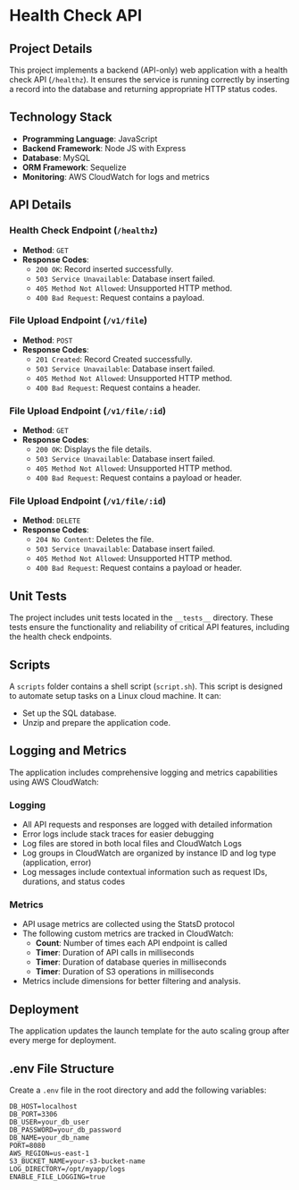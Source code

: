 # Health Check API

## Project Details
This project implements a backend (API-only) web application with a health check API (`/healthz`). It ensures the service is running correctly by inserting a record into the database and returning appropriate HTTP status codes.

## Technology Stack
- **Programming Language**: JavaScript
- **Backend Framework**: Node JS with Express
- **Database**: MySQL
- **ORM Framework**: Sequelize
- **Monitoring**: AWS CloudWatch for logs and metrics

## API Details

### Health Check Endpoint (`/healthz`)
- **Method**: `GET`
- **Response Codes**:
  - `200 OK`: Record inserted successfully.
  - `503 Service Unavailable`: Database insert failed.
  - `405 Method Not Allowed`: Unsupported HTTP method.
  - `400 Bad Request`: Request contains a payload.

### File Upload Endpoint (`/v1/file`)
- **Method**: `POST`
- **Response Codes**:
  - `201 Created`: Record Created successfully.
  - `503 Service Unavailable`: Database insert failed.
  - `405 Method Not Allowed`: Unsupported HTTP method.
  - `400 Bad Request`: Request contains a header.

### File Upload Endpoint (`/v1/file/:id`)
- **Method**: `GET`
- **Response Codes**:
  - `200 OK`: Displays the file details.
  - `503 Service Unavailable`: Database insert failed.
  - `405 Method Not Allowed`: Unsupported HTTP method.
  - `400 Bad Request`: Request contains a payload or header.

### File Upload Endpoint (`/v1/file/:id`)
- **Method**: `DELETE`
- **Response Codes**:
  - `204 No Content`: Deletes the file.
  - `503 Service Unavailable`: Database insert failed.
  - `405 Method Not Allowed`: Unsupported HTTP method.
  - `400 Bad Request`: Request contains a payload or header.

## Unit Tests
The project includes unit tests located in the `__tests__` directory. These tests ensure the functionality and reliability of critical API features, including the health check endpoints.

## Scripts
A `scripts` folder contains a shell script (`script.sh`). This script is designed to automate setup tasks on a Linux cloud machine. It can:
- Set up the SQL database.
- Unzip and prepare the application code.

## Logging and Metrics
The application includes comprehensive logging and metrics capabilities using AWS CloudWatch:

### Logging
- All API requests and responses are logged with detailed information
- Error logs include stack traces for easier debugging
- Log files are stored in both local files and CloudWatch Logs
- Log groups in CloudWatch are organized by instance ID and log type (application, error)
- Log messages include contextual information such as request IDs, durations, and status codes

### Metrics
- API usage metrics are collected using the StatsD protocol
- The following custom metrics are tracked in CloudWatch:
  - **Count**: Number of times each API endpoint is called
  - **Timer**: Duration of API calls in milliseconds
  - **Timer**: Duration of database queries in milliseconds
  - **Timer**: Duration of S3 operations in milliseconds
- Metrics include dimensions for better filtering and analysis.

## Deployment
The application updates the launch template for the auto scaling group after every merge for deployment.


## .env File Structure
Create a `.env` file in the root directory and add the following variables:

```env
DB_HOST=localhost
DB_PORT=3306
DB_USER=your_db_user
DB_PASSWORD=your_db_password
DB_NAME=your_db_name
PORT=8080
AWS_REGION=us-east-1
S3_BUCKET_NAME=your-s3-bucket-name
LOG_DIRECTORY=/opt/myapp/logs
ENABLE_FILE_LOGGING=true